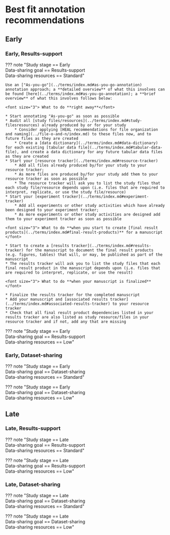 # Best fit annotation recommendations

## Early

### Early, Results-support

??? note "Study stage == Early <br> Data-sharing goal == Results-support <br> Data-sharing resources == Standard"

        
    Use an ["As-you-go"](../terms/index.md#as-you-go-annotation) annotation approach; a **detailed overview** of what this involves can be found [here](../terms/index.md#as-you-go-annotation); a **brief overview** of what this involves follows below:

    <font size="3"> What to do **right away**</font>
    
    * Start annotating "As-you-go" as soon as possible
    * Audit all [study files/resources](../terms/index.md#study-filesresources) already produced by or for your study
        * Consider applying [HEAL recommendations for file organization and naming](../file-o-and-n/index.md) to these files now, and to future files as they are created
        * Create a [data dictionary](../terms/index.md#data-dictionary) for each existing [tabular data file](../terms/index.md#tabular-data-file), and create a data dictionary for any future tabular data files as they are created
    * Start your [resource tracker](../terms/index.md#resource-tracker)
        * Add all files already produced by/for your study to your resource tracker; 
        * As more files are produced by/for your study add them to your resource tracker as soon as possible
        * The resource tracker will ask you to list the study files that each study file/resource depends upon (i.e. files that are required to interpret, replicate, or use the study file/resource)
    * Start your [experiment tracker](../terms/index.md#experiment-tracker) 
        * Add all experiments or other study activities which have already been designed to your experiment tracker; 
        * As more experiments or other study activities are designed add them to your experiment tracker as soon as possible

    <font size="3"> What to do **when you start to create [final result products](../terms/index.md#final-result-products)** for a manuscript </font>

    * Start to create a [results tracker](../terms/index.md#results-tracker) for the manuscript to document the final result products (e.g. figures, tables) that will, or may, be published as part of the manuscript
    * The results tracker will ask you to list the study files that each final result product in the manuscript depends upon (i.e. files that are required to interpret, replicate, or use the result) 

    <font size="3"> What to do **when your manuscript is finalized** </font>

    * Finalize the results tracker for the completed manuscript
    * Add your manuscript and [associated results tracker](../terms/index.md#associated-results-tracker) to your resource tracker 
    * Check that all final result product dependencies listed in your results tracker are also listed as study resource/files in your resource tracker and if not, add any that are missing    

??? note "Study stage == Early <br> Data-sharing goal == Results-support <br> Data-sharing resources == Low"

### Early, Dataset-sharing

??? note "Study stage == Early <br> Data-sharing goal == Dataset-sharing <br> Data-sharing resources == Standard"

??? note "Study stage == Early <br> Data-sharing goal == Dataset-sharing <br> Data-sharing resources == Low"

## Late

### Late, Results-support

??? note "Study stage == Late <br> Data-sharing goal == Results-support <br> Data-sharing resources == Standard"

??? note "Study stage == Late <br> Data-sharing goal == Results-support <br> Data-sharing resources == Low"

### Late, Dataset-sharing

??? note "Study stage == Late <br> Data-sharing goal == Dataset-sharing <br> Data-sharing resources == Standard"

??? note "Study stage == Late <br> Data-sharing goal == Dataset-sharing <br> Data-sharing resources == Low"